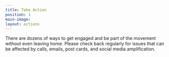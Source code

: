 ```yaml
---
title: Take Action
position: 1
main-image: 
layout: actions
---
```


There are dozens of ways to get engaged and be part of the movement without even leaving home. Please check back regularly for issues that can be affected by calls, emails, post cards, and social media amplification.